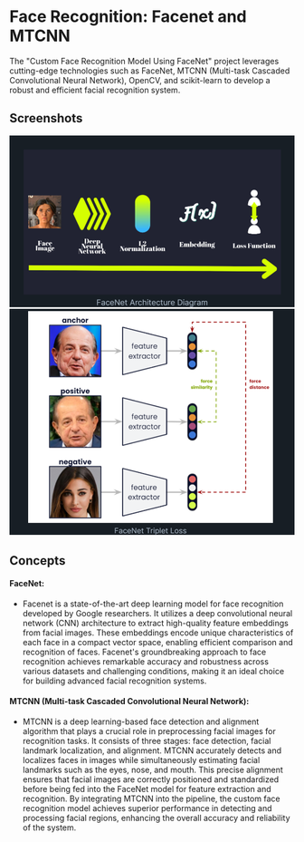 
# Face Recognition: Facenet and MTCNN

The "Custom Face Recognition Model Using FaceNet" project leverages cutting-edge technologies such as FaceNet, MTCNN (Multi-task Cascaded Convolutional Neural Network), OpenCV, and scikit-learn to develop a robust and efficient facial recognition system.

## Screenshots

![App Screenshot](images/img1.png)
![App Screenshot](images/img2.png)



## Concepts

#### FaceNet:
- Facenet is a state-of-the-art deep learning model for face recognition developed by Google researchers. It utilizes a deep convolutional neural network (CNN) architecture to extract high-quality feature embeddings from facial images. These embeddings encode unique characteristics of each face in a compact vector space, enabling efficient comparison and recognition of faces. Facenet's groundbreaking approach to face recognition achieves remarkable accuracy and robustness across various datasets and challenging conditions, making it an ideal choice for building advanced facial recognition systems.

#### MTCNN (Multi-task Cascaded Convolutional Neural Network):
- MTCNN is a deep learning-based face detection and alignment algorithm that plays a crucial role in preprocessing facial images for recognition tasks. It consists of three stages: face detection, facial landmark localization, and alignment. MTCNN accurately detects and localizes faces in images while simultaneously estimating facial landmarks such as the eyes, nose, and mouth. This precise alignment ensures that facial images are correctly positioned and standardized before being fed into the FaceNet model for feature extraction and recognition. By integrating MTCNN into the pipeline, the custom face recognition model achieves superior performance in detecting and processing facial regions, enhancing the overall accuracy and reliability of the system.


